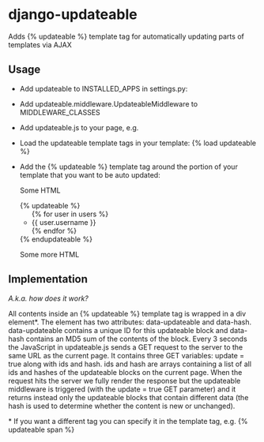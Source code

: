 django-updateable
=================

Adds {% updateable %} template tag for automatically updating parts of templates via AJAX

Usage
-----

  * Add updateable to INSTALLED\_APPS in settings.py:
  * Add updateable.middleware.UpdateableMiddleware to MIDDLEWARE\_CLASSES
  * Add updateable.js to your page, e.g. <script src='{% static "updateable.js" %}'></script>
  * Load the updateable template tags in your template: {% load updateable %}
  * Add the {% updateable %} template tag around the portion of your template that you want to be auto updated:

    <p>Some HTML</p>
    {% updateable %}
      <ul>
        {% for user in users %}
          <li>{{ user.username }}</li>
        {% endfor %}
      </ul>
    {% endupdateable %}
    <p>Some more HTML</p>


Implementation
--------------

_A.k.a. how does it work?_

All contents inside an {% updateable %} template tag is wrapped in a div element\*.
The element has two attributes: data-updateable and data-hash. data-updateable contains
a unique ID for this updateable block and data-hash contains an MD5 sum of the contents
of the block. Every 3 seconds the JavaScript in updateable.js sends a GET request to
the server to the same URL as the current page. It contains three GET variables:
update = true along with ids and hash. ids and hash are arrays containing a list of all
ids and hashes of the updateable blocks on the current page. When the request hits the
server we fully render the response but the updateable middleware is triggered (with
the update = true GET parameter) and it returns instead only the updateable blocks that
contain different data (the hash is used to determine whether the content is new or
unchanged).

\* If you want a different tag you can specify it in the template tag, e.g. {% updateable span %}
